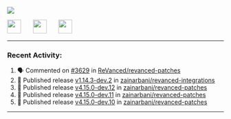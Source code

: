 <p align="left">
  <!-- Typing SVG by DenverCoder1 - https://github.com/DenverCoder1/readme-typing-svg -->
  <a href="https://github.com/DenverCoder1/readme-typing-svg">
    <img src="https://readme-typing-svg.demolab.com/?lines=Hello%2E%2E%2E;Im%20Zain;&font=Fira%20Code&center=false&width=440&height=45&color=00FFFF&vCenter=true&pause=1000&size=22" /></a>
</p>

<p align="left">
  <a href="https://www.youtube.com/@zainarbani"><img width="32px" src="https://www.freeiconspng.com/uploads/youtube-subscribe-png-youtube-subscribe-to-5.png"/></a>
  &#8287;&#8287;&#8287;&#8287;&#8287;
  <a href="mailto:zaintsyariev@gmail.com"><img width="32px" src="https://www.freeiconspng.com/uploads/email-icon--100-flat-vol-2-iconset--graphicloads-18.png"/></a>
  &#8287;&#8287;&#8287;&#8287;&#8287;
  <a href="https://t.me/AnotherZain"><img width="32px" src="https://www.freeiconspng.com/uploads/telegram-icon-1.png"></a>
</p>

---

<h3>Recent Activity:</h3>

<!-- https://github.com/jamesgeorge007/github-activity-readme -->
<!--START_SECTION:activity-->
1. 🗣 Commented on [#3629](https://github.com/ReVanced/revanced-patches/pull/3629#issuecomment-2366117914) in [ReVanced/revanced-patches](https://github.com/ReVanced/revanced-patches)
2. 🚀 Published release [v1.14.3-dev.2](https://github.com/zainarbani/revanced-integrations/releases/tag/v1.14.3-dev.2) in [zainarbani/revanced-integrations](https://github.com/zainarbani/revanced-integrations)
3. 🚀 Published release [v4.15.0-dev.12](https://github.com/zainarbani/revanced-patches/releases/tag/v4.15.0-dev.12) in [zainarbani/revanced-patches](https://github.com/zainarbani/revanced-patches)
4. 🚀 Published release [v4.15.0-dev.11](https://github.com/zainarbani/revanced-patches/releases/tag/v4.15.0-dev.11) in [zainarbani/revanced-patches](https://github.com/zainarbani/revanced-patches)
5. 🚀 Published release [v4.15.0-dev.10](https://github.com/zainarbani/revanced-patches/releases/tag/v4.15.0-dev.10) in [zainarbani/revanced-patches](https://github.com/zainarbani/revanced-patches)
<!--END_SECTION:activity-->

---
